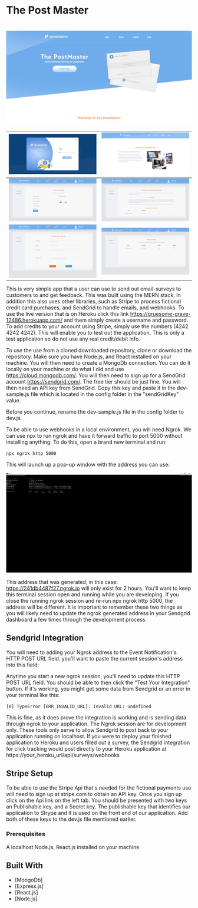 # The Post Master

# ![ThePostMaster](readme-images/landing-2.jpg)

| ![ThePostMaster](readme-images/sign-up2.jpg) | ![ThePostMaster](readme-images/welcome.jpg) |
|--|--|
| ![ThePostMaster](readme-images/detail.jpg) | ![ThePostMaster](readme-images/dash.jpg) |
| ![ThePostMaster](readme-images/create.jpg) | ![ThePostMaster](readme-images/list.jpg) |

This is very simple app that a user can use to send out email-surveys to customers to and get feedback. This was built using the MERN stack. In addition this also uses other libraries, such as Stripe to process fictional credit card purchases, and SendGrid to handle emails, and webhooks. To use the live version that is on Heroku click this link https://gruesome-grave-12486.herokuapp.com/ and them simply create a username and password. To add credits to your account using Stripe, simply use the numbers (4242 4242 4242). This will enable you to test out the application. This is only a 
test application so do not use any real credit/debit info.

To use the use from a cloned downloaded repository, clone or download the repository. Make sure you have Node.js, and React installed on your machine. You will then need to create a MongoDb connection. You can do it  locally on your machine or do what I did and use https://cloud.mongodb.com/. You will then need to sign up for a SendGrid account https://sendgrid.com/. The free tier should be just fine. You will then need an API key from SendGrid. Copy this key and paste it in the dev-sample.js file which is located in the config folder in the "sendGridKey" value.

Before you continue, rename the dev-sample.js file in the config folder to dev.js.

To be able to use webhooks in a local environment, you will need Ngrok. We can use npx to run ngrok and have it forward traffic to port 5000 without installing anything. To do this, open a brand new terminal and run:

    npx ngrok http 5000

This will launch up a pop-up window with the address you can use:

![ThePostMaster](readme-images/ngrok.jpg)

This address that was generated, in this case: https://241db4487f27.ngrok.io will only exist for 2 hours. You'll want to keep this terminal session open and running while you are developing. If you close the running ngrok session and re-run npx ngrok http 5000, the address will be different. It is important to remember these two things as you will likely need to update the ngrok generated address in your Sendgrid dashboard a few times through the development process.

## Sendgrid Integration

You will need to adding your Ngrok address to the Event Notification's HTTP POST URL field.  you'll want to paste the current session's address into this field:



Anytime you start a new ngrok session, you'll need to update this HTTP POST URL field. You should be able to then click the "Test Your Integration" button. If it's working, you might get some data from Sendgrid or an error in your terminal like this:

    [0] TypeError [ERR_INVALID_URL]: Invalid URL: undefined

This is fine, as it does prove the integration is working and is sending data through ngrok to your application. The Ngrok session are for development only. These tools only serve to allow Sendgrid to post back to your application running on localhost. If you were to deploy your finished application to Heroku and users filled out a survey, the Sendgrid integration for click tracking would post directly to your Heroku application at https://your_heroku_url/api/surveys/webhooks

## Stripe Setup
To be able to use the Stripe Api that's needed for the fictional payments use will need to sign up at stripe.com to obtain an API key. Once you sign up click on the Api link
on the left tab. You should be presented with two keys an Publishable key, and a Secret key. The publishable key that identifies our application to Strype and it is used on the front end of our application. Add both of these keys to the dev.js file mentioned earlier.


### Prerequisites

A localhost Node.js, React.js installed on your machine


## Built With

* [MongoDb]
* [Express.js]
* [React.js]
* [Node.js]
